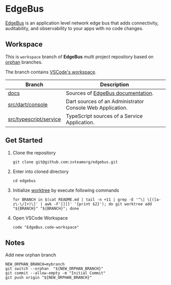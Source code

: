 # EdgeBus

[EdgeBus](https://zxteamorg.github.io/edgebus) is an application level network edge bus that adds connectivity, auditability, and observability to your apps with no code changes.

## Workspace

This is `workspace` branch of **EdgeBus** multi project repository based on [orphan](https://git-scm.com/docs/git-checkout#Documentation/git-checkout.txt---orphanltnew-branchgt) branches.

The branch contains [VSCode's workspace](https://code.visualstudio.com/docs/editor/workspaces).

| Branch                                                       | Description                                                               |
|--------------------------------------------------------------|---------------------------------------------------------------------------|
| [docs](../../tree/docs)                                      | Sources of [EdgeBus documentation](https://zxteamorg.github.io/edgebus).  |
| [src/dart/console](../../tree/src/dart/console)              | Dart sources of an Administrator Console Web Application.                 |
| [src/typescript/service](../../tree/src/typescript/service)  | TypeScript sources of a Service Application.                              |

## Get Started

1. Clone the repository
	```shell
	git clone git@github.com:zxteamorg/edgebus.git
	```
1. Enter into cloned directory
	```shell
	cd edgebus
	```
1. Initialize [worktree](https://git-scm.com/docs/git-worktree) by execute following commands
	```shell
	for BRANCH in $(cat README.md | tail -n +11 | grep -E '^\| \[([a-z\-\/]+)\]' | awk -F'[][]' '{print $2}'); do git worktree add "${BRANCH}" "${BRANCH}"; done
	```
1. Open VSCode Workspace
	```shell
	code "EdgeBus.code-workspace"
	```

## Notes

Add new orphan branch

```shell
NEW_ORPHAN_BRANCH=mybranch
git switch --orphan  "${NEW_ORPHAN_BRANCH}"
git commit --allow-empty -m "Initial Commit"
git push origin "${NEW_ORPHAN_BRANCH}"
```
